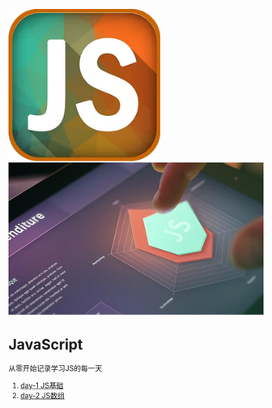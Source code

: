 <img src="./img/js1.jpg" height=300> <img src="./img/js2.jpg" height=300>
<br>

# JavaScript
从零开始记录学习JS的每一天

1. [day-1 JS基础](./days/day1.md)
2. [day-2 JS数组](./days/day2.md)